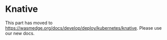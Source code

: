 # Knative

This part has moved to <https://wasmedge.org/docs/develop/deploy/kubernetes/knative>. Please use our new docs.
